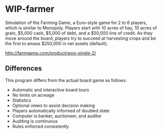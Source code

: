 # WIP-farmer
Simulation of the Farming Game, a Euro-style game for 2 to 6 players, which is similar to Monopoly. Players start with 10 acres of hay, 10 acres of grain, $5,000 cash, $5,000 of debt, and a $50,000 line of credit. As they move around the board, players try to succeed at harvesting crops and be the first to amass $250,000 in net assets (default).

http://farmgame.com/product/woo-single-2/

## Differences ##
This program differs from the actual board game as follows:

- Automatic and interactive board tours
- No limits on acreage
- Statistics
- Optional views to assist decision making
- Players automatically informed of doubled state
- Computer is banker, auctioneer, and auditor
- Auditing is continuous
- Rules enforced consistently

